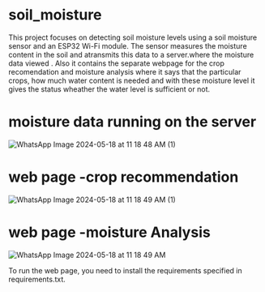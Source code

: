 # soil_moisture
This project focuses on detecting soil moisture levels using a soil moisture sensor and an ESP32 Wi-Fi module. The sensor measures the moisture content in the soil and atransmits this data to a server.where the moisture data viewed . Also it contains the separate webpage for the crop recomendation and   moisture analysis where it says that the particular crops, how much water content is needed and with these moisture level it gives the status wheather the water level is sufficient or not.


# moisture data running on the server
![WhatsApp Image 2024-05-18 at 11 18 48 AM (1)](https://github.com/4sf21cs116/soil_moisture/assets/135849003/d2ce5bcd-f577-49b3-80b1-39377a0b20bb)

# web page -crop recommendation
![WhatsApp Image 2024-05-18 at 11 18 49 AM (1)](https://github.com/4sf21cs116/soil_moisture/assets/135849003/72ad40ed-8577-4799-9c60-ca4ee681a6ac)

# web page -moisture Analysis
![WhatsApp Image 2024-05-18 at 11 18 49 AM](https://github.com/4sf21cs116/soil_moisture/assets/135849003/e22ee650-118d-4890-a7d0-41886ea2b30e)

To run the web page, you need to install the requirements specified in requirements.txt.
